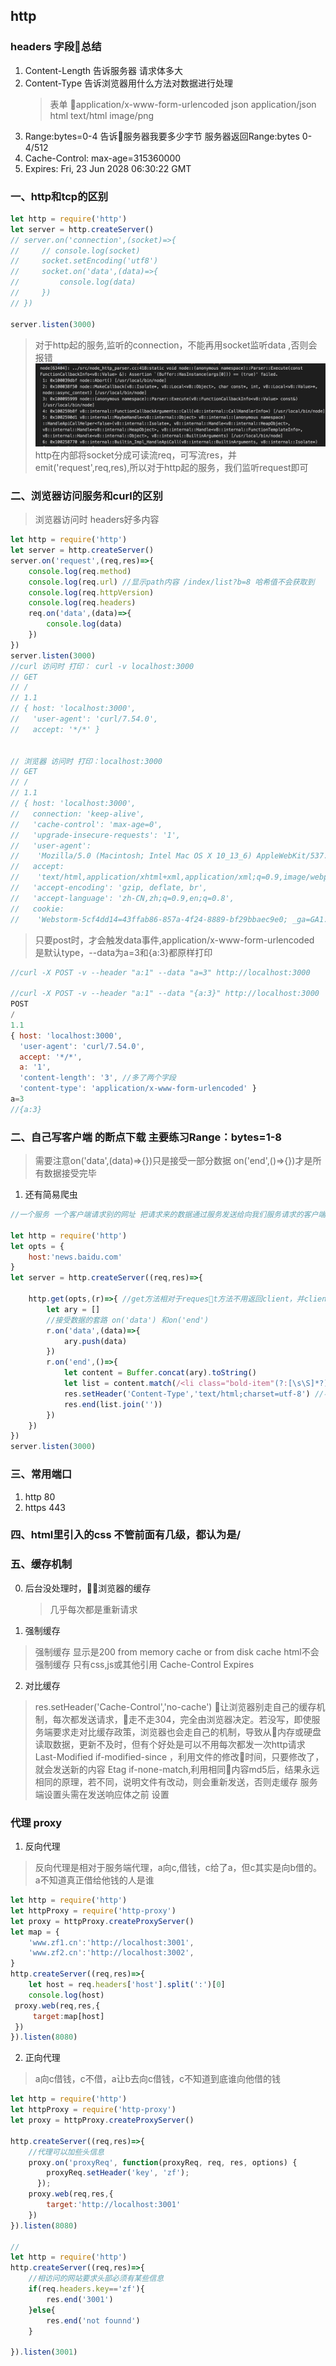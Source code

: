 ## http

### headers 字段总结
1. Content-Length 告诉服务器 请求体多大
2. Content-Type 告诉浏览器用什么方法对数据进行处理
    > 表单 application/x-www-form-urlencoded
    > json application/json
    > html text/html
    > image/png
3. Range:bytes=0-4 告诉服务器我要多少字节 服务器返回Range:bytes 
0-4/512
4. Cache-Control: max-age=315360000
5. Expires: Fri, 23 Jun 2028 06:30:22 GMT

### 一、http和tcp的区别
```javaScript
let http = require('http')
let server = http.createServer() 
// server.on('connection',(socket)=>{
//     // console.log(socket)
//     socket.setEncoding('utf8')
//     socket.on('data',(data)=>{
//         console.log(data)
//     })
// })

server.listen(3000)


```
> 对于http起的服务,监听的connection，不能再用socket监听data ,否则会报错
![图](../../images/http_error1.png)
http在内部将socket分成可读流req，可写流res，并emit('request',req,res),所以对于http起的服务，我们监听request即可

### 二、浏览器访问服务和curl的区别
> 浏览器访问时 headers好多内容
```javaScript
let http = require('http')
let server = http.createServer()
server.on('request',(req,res)=>{
    console.log(req.method)
    console.log(req.url) //显示path内容 /index/list?b=8 哈希值不会获取到
    console.log(req.httpVersion)
    console.log(req.headers)
    req.on('data',(data)=>{
        console.log(data)
    })
})
server.listen(3000)
//curl 访问时 打印： curl -v localhost:3000
// GET
// /
// 1.1
// { host: 'localhost:3000',
//   'user-agent': 'curl/7.54.0',
//   accept: '*/*' }


// 浏览器 访问时 打印：localhost:3000
// GET
// /
// 1.1
// { host: 'localhost:3000',
//   connection: 'keep-alive',
//   'cache-control': 'max-age=0',
//   'upgrade-insecure-requests': '1',
//   'user-agent':
//    'Mozilla/5.0 (Macintosh; Intel Mac OS X 10_13_6) AppleWebKit/537.36 (KHTML, like Gecko) Chrome/68.0.3440.106 Safari/537.36',
//   accept:
//    'text/html,application/xhtml+xml,application/xml;q=0.9,image/webp,image/apng,*/*;q=0.8',
//   'accept-encoding': 'gzip, deflate, br',
//   'accept-language': 'zh-CN,zh;q=0.9,en;q=0.8',
//   cookie:
//    'Webstorm-5cf4dd14=43ffab86-857a-4f24-8889-bf29bbaec9e0; _ga=GA1.1.1248251848.1504602579; Idea-95ea05cf=64cd4c99-1381-45dc-a621-46a3373c4000; io=xNNSRR1FeHpJ7cVgAAAA; Webstorm-5cf4d953=50a18b62-c7bd-4fc4-a51a-329f7112b686' }

```
> 只要post时，才会触发data事件,application/x-www-form-urlencoded  是默认type，--data为a=3和{a:3}都原样打印

```javaScript
//curl -X POST -v --header "a:1" --data "a=3" http://localhost:3000

//curl -X POST -v --header "a:1" --data "{a:3}" http://localhost:3000
POST
/
1.1
{ host: 'localhost:3000',
  'user-agent': 'curl/7.54.0',
  accept: '*/*',
  a: '1',
  'content-length': '3', //多了两个字段
  'content-type': 'application/x-www-form-urlencoded' }
a=3
//{a:3}

```
### 二、自己写客户端 的断点下载 主要练习Range：bytes=1-8

> 需要注意on('data',(data)=>{})只是接受一部分数据 on('end',()=>{})才是所有数据接受完毕
1. 还有简易爬虫
```javaScript
//一个服务 一个客户端请求别的网址 把请求来的数据通过服务发送给向我们服务请求的客户端

let http = require('http')
let opts = {
    host:'news.baidu.com'
}
let server = http.createServer((req,res)=>{

    http.get(opts,(r)=>{ //get方法相对于request方法不用返回client，并client.end()
        let ary = []
        //接受数据的套路 on('data') 和on('end')
        r.on('data',(data)=>{
            ary.push(data)
        })
        r.on('end',()=>{
            let content = Buffer.concat(ary).toString()
            let list = content.match(/<li class="bold-item"(?:[\s\S]*?)<\/li>/img)
            res.setHeader('Content-Type','text/html;charset=utf-8') //不要忘了
            res.end(list.join(''))
        })
    })
})
server.listen(3000)
```
### 三、常用端口
1. http 80
2. https 443

### 四、html里引入的css 不管前面有几级，都认为是/
### 五、缓存机制
0. 后台没处理时，浏览器的缓存
    > 几乎每次都是重新请求
1. 强制缓存 
> 强制缓存 显示是200 from memory cache or from disk cache
> html不会强制缓存 只有css,js或其他引用
> Cache-Control
> Expires

2. 对比缓存
> res.setHeader('Cache-Control','no-cache') 让浏览器别走自己的缓存机制，每次都发送请求，走不走304，完全由浏览器决定。若没写，即使服务端要求走对比缓存政策，浏览器也会走自己的机制，导致从内存或硬盘读取数据，更新不及时，但有个好处是可以不用每次都发一次http请求
> Last-Modified  if-modified-since ，利用文件的修改时间，只要修改了，就会发送新的内容
> Etag if-none-match,利用相同内容md5后，结果永远相同的原理，若不同，说明文件有改动，则会重新发送，否则走缓存
> 服务端设置头需在发送响应体之前 设置

### 代理 proxy
1. 反向代理
> 反向代理是相对于服务端代理，a向c,借钱，c给了a，但c其实是向b借的。a不知道真正借给他钱的人是谁
```javaScript
let http = require('http')
let httpProxy = require('http-proxy')
let proxy = httpProxy.createProxyServer()
let map = {
    'www.zf1.cn':'http://localhost:3001',
    'www.zf2.cn':'http://localhost:3002',
}
http.createServer((req,res)=>{
    let host = req.headers['host'].split(':')[0]
    console.log(host)
 proxy.web(req,res,{
     target:map[host]
 })
}).listen(8080)
```

2. 正向代理
> a向c借钱，c不借，a让b去向c借钱，c不知道到底谁向他借的钱
```javaScript
let http = require('http')
let httpProxy = require('http-proxy')
let proxy = httpProxy.createProxyServer()

http.createServer((req,res)=>{
    //代理可以加些头信息
    proxy.on('proxyReq', function(proxyReq, req, res, options) {
        proxyReq.setHeader('key', 'zf');
      });
    proxy.web(req,res,{
        target:'http://localhost:3001'
    })
}).listen(8080)

//
let http = require('http')
http.createServer((req,res)=>{
    //相访问的网站要求头部必须有某些信息
    if(req.headers.key=='zf'){
        res.end('3001')
    }else{
        res.end('not founnd')
    }
    
}).listen(3001)
```